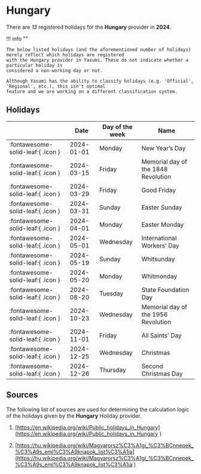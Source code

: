 # Hungary

There are _13_ registered holidays for the **Hungary** provider in **2024**.

!!! info ""

    The below listed holidays (and the aforementioned number of holidays) merely reflect which holidays are registered
    with the Hungary provider in Yasumi. These do not indicate whether a particular holiday is
    considered a non-working day or not.

    Although Yasumi has the ability to classify holidays (e.g. 'Official', 'Regional', etc.), this isn't optimal
    feature and we are working on a different classification system.

## Holidays

|     | Date | Day of the week | Name |
| --- | ---- | --------------- | ---- |
| :fontawesome-solid-leaf:{ .icon } | 2024-01-01 | Monday | New Year’s Day |
| :fontawesome-solid-leaf:{ .icon } | 2024-03-15 | Friday | Memorial day of the 1848 Revolution |
| :fontawesome-solid-leaf:{ .icon } | 2024-03-29 | Friday | Good Friday |
| :fontawesome-solid-leaf:{ .icon } | 2024-03-31 | Sunday | Easter Sunday |
| :fontawesome-solid-leaf:{ .icon } | 2024-04-01 | Monday | Easter Monday |
| :fontawesome-solid-leaf:{ .icon } | 2024-05-01 | Wednesday | International Workers’ Day |
| :fontawesome-solid-leaf:{ .icon } | 2024-05-19 | Sunday | Whitsunday |
| :fontawesome-solid-leaf:{ .icon } | 2024-05-20 | Monday | Whitmonday |
| :fontawesome-solid-leaf:{ .icon } | 2024-08-20 | Tuesday | State Foundation Day |
| :fontawesome-solid-leaf:{ .icon } | 2024-10-23 | Wednesday | Memorial day of the 1956 Revolution |
| :fontawesome-solid-leaf:{ .icon } | 2024-11-01 | Friday | All Saints’ Day |
| :fontawesome-solid-leaf:{ .icon } | 2024-12-25 | Wednesday | Christmas |
| :fontawesome-solid-leaf:{ .icon } | 2024-12-26 | Thursday | Second Christmas Day |

## Sources

The following list of sources are used for determining the calculation logic of
the holidays given by the **Hungary** Holiday provider.


1. [https://en.wikipedia.org/wiki/Public_holidays_in_Hungary](https://en.wikipedia.org/wiki/Public_holidays_in_Hungary )
   
1. [https://hu.wikipedia.org/wiki/Magyarorsz%C3%A1gi_%C3%BCnnepek_%C3%A9s_eml%C3%A9knapok_list%C3%A1ja](https://hu.wikipedia.org/wiki/Magyarorsz%C3%A1gi_%C3%BCnnepek_%C3%A9s_eml%C3%A9knapok_list%C3%A1ja )
   